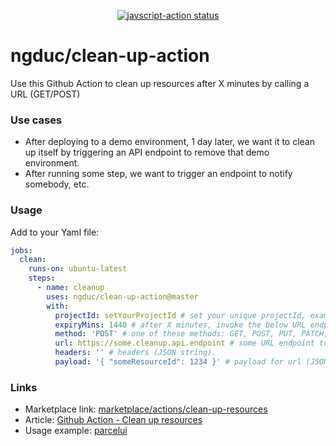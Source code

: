 
<p align="center">
  <a href="https://github.com/ngduc/clean-up-action/actions"><img alt="javscript-action status" src="https://github.com/ngduc/clean-up-action/workflows/units-test/badge.svg"></a>
</p>

# ngduc/clean-up-action

Use this Github Action to clean up resources after X minutes by calling a URL (GET/POST)

### Use cases
- After deploying to a demo environment, 1 day later, we want it to clean up itself by triggering an API endpoint to remove that demo environment.
- After running some step, we want to trigger an endpoint to notify somebody, etc.

### Usage

Add to your Yaml file:

```yml
jobs:
  clean:
    runs-on: ubuntu-latest
    steps:
      - name: cleanup
        uses: ngduc/clean-up-action@master
        with:
          projectId: setYourProjectId # set your unique projectId, example: myProjectId1
          expiryMins: 1440 # after X minutes, invoke the below URL endpoint.
          method: 'POST' # one of these methods: GET, POST, PUT, PATCH, DELETE
          url: https://some.cleanup.api.endpoint # some URL endpoint to clean up resources.
          headers: '' # headers (JSON string).
          payload: '{ "someResourceId": 1234 }' # payload for url (JSON string).
```

### Links

- Marketplace link: [marketplace/actions/clean-up-resources](https://github.com/marketplace/actions/clean-up-resources)
- Article: [Github Action - Clean up resources](https://dev.to/ngduc/github-action-clean-up-resources-i70)
- Usage example: [parcelui](https://github.com/ngduc/parcelui/blob/master/.github/workflows/ci.yml#L26-L34)